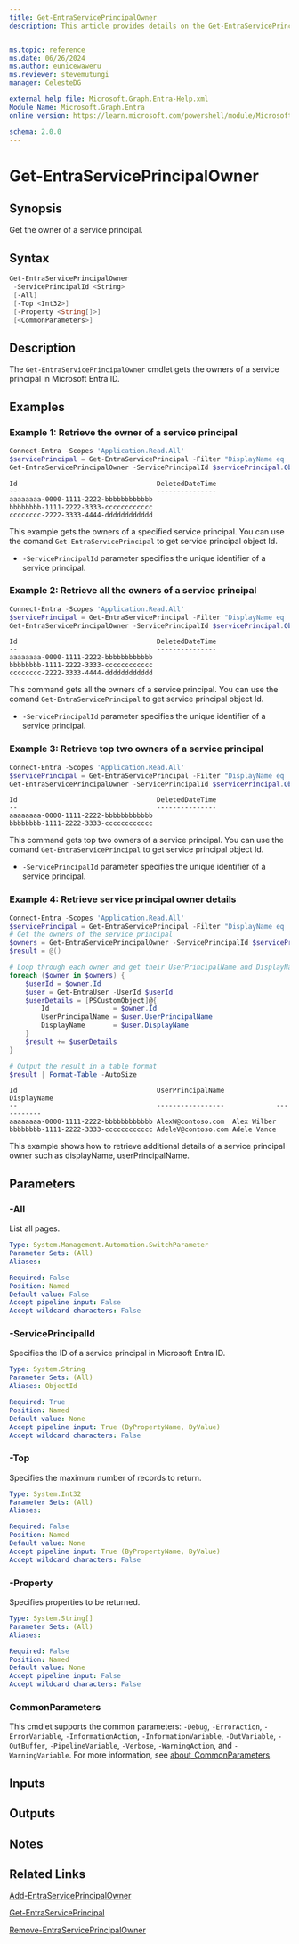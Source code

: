 ```yaml
---
title: Get-EntraServicePrincipalOwner
description: This article provides details on the Get-EntraServicePrincipalOwner command.


ms.topic: reference
ms.date: 06/26/2024
ms.author: eunicewaweru
ms.reviewer: stevemutungi
manager: CelesteDG

external help file: Microsoft.Graph.Entra-Help.xml
Module Name: Microsoft.Graph.Entra
online version: https://learn.microsoft.com/powershell/module/Microsoft.Graph.Entra/Get-EntraServicePrincipalOwner

schema: 2.0.0
---
```


# Get-EntraServicePrincipalOwner

## Synopsis

Get the owner of a service principal.

## Syntax

```powershell
Get-EntraServicePrincipalOwner
 -ServicePrincipalId <String>
 [-All]
 [-Top <Int32>]
 [-Property <String[]>]
 [<CommonParameters>]
```

## Description

The `Get-EntraServicePrincipalOwner` cmdlet gets the owners of a service principal in Microsoft Entra ID.

## Examples

### Example 1: Retrieve the owner of a service principal

```powershell
Connect-Entra -Scopes 'Application.Read.All'
$servicePrincipal = Get-EntraServicePrincipal -Filter "DisplayName eq '<service-principal-displayName>'"
Get-EntraServicePrincipalOwner -ServicePrincipalId $servicePrincipal.ObjectId
```

```Output
Id                                   DeletedDateTime
--                                   ---------------
aaaaaaaa-0000-1111-2222-bbbbbbbbbbbb
bbbbbbbb-1111-2222-3333-cccccccccccc
cccccccc-2222-3333-4444-dddddddddddd
```

This example gets the owners of a specified service principal. You can use the comand `Get-EntraServicePrincipal` to get service principal object Id.

- `-ServicePrincipalId` parameter specifies the unique identifier of a service principal.

### Example 2: Retrieve all the owners of a service principal

```powershell
Connect-Entra -Scopes 'Application.Read.All'
$servicePrincipal = Get-EntraServicePrincipal -Filter "DisplayName eq '<service-principal-displayName>'"
Get-EntraServicePrincipalOwner -ServicePrincipalId $servicePrincipal.ObjectId -All
```

```Output
Id                                   DeletedDateTime
--                                   ---------------
aaaaaaaa-0000-1111-2222-bbbbbbbbbbbb
bbbbbbbb-1111-2222-3333-cccccccccccc
cccccccc-2222-3333-4444-dddddddddddd
```

This command gets all the owners of a service principal. You can use the comand `Get-EntraServicePrincipal` to get service principal object Id.

- `-ServicePrincipalId` parameter specifies the unique identifier of a service principal.

### Example 3: Retrieve top two owners of a service principal

```powershell
Connect-Entra -Scopes 'Application.Read.All'
$servicePrincipal = Get-EntraServicePrincipal -Filter "DisplayName eq '<service-principal-displayName>'"
Get-EntraServicePrincipalOwner -ServicePrincipalId $servicePrincipal.ObjectId -Top 2
```

```Output
Id                                   DeletedDateTime
--                                   ---------------
aaaaaaaa-0000-1111-2222-bbbbbbbbbbbb
bbbbbbbb-1111-2222-3333-cccccccccccc
```

This command gets top two owners of a service principal. You can use the comand `Get-EntraServicePrincipal` to get service principal object Id.

- `-ServicePrincipalId` parameter specifies the unique identifier of a service principal.

### Example 4: Retrieve service principal owner details

```powershell
Connect-Entra -Scopes 'Application.Read.All'
$servicePrincipal = Get-EntraServicePrincipal -Filter "DisplayName eq '<service-principal-displayName>'"
# Get the owners of the service principal
$owners = Get-EntraServicePrincipalOwner -ServicePrincipalId $servicePrincipal.ObjectId -All
$result = @()

# Loop through each owner and get their UserPrincipalName and DisplayName
foreach ($owner in $owners) {
    $userId = $owner.Id
    $user = Get-EntraUser -UserId $userId
    $userDetails = [PSCustomObject]@{
        Id                = $owner.Id
        UserPrincipalName = $user.UserPrincipalName
        DisplayName       = $user.DisplayName
    }
    $result += $userDetails
}

# Output the result in a table format
$result | Format-Table -AutoSize
```

```Output
Id                                   UserPrincipalName             DisplayName
--                                   -----------------             -----------
aaaaaaaa-0000-1111-2222-bbbbbbbbbbbb AlexW@contoso.com  Alex Wilber
bbbbbbbb-1111-2222-3333-cccccccccccc AdeleV@contoso.com Adele Vance
```

This example shows how to retrieve additional details of a service principal owner such as displayName, userPrincipalName.

## Parameters

### -All

List all pages.

```yaml
Type: System.Management.Automation.SwitchParameter
Parameter Sets: (All)
Aliases:

Required: False
Position: Named
Default value: False
Accept pipeline input: False
Accept wildcard characters: False
```

### -ServicePrincipalId

Specifies the ID of a service principal in Microsoft Entra ID.

```yaml
Type: System.String
Parameter Sets: (All)
Aliases: ObjectId

Required: True
Position: Named
Default value: None
Accept pipeline input: True (ByPropertyName, ByValue)
Accept wildcard characters: False
```

### -Top

Specifies the maximum number of records to return.

```yaml
Type: System.Int32
Parameter Sets: (All)
Aliases:

Required: False
Position: Named
Default value: None
Accept pipeline input: True (ByPropertyName, ByValue)
Accept wildcard characters: False
```

### -Property

Specifies properties to be returned.

```yaml
Type: System.String[]
Parameter Sets: (All)
Aliases:

Required: False
Position: Named
Default value: None
Accept pipeline input: False
Accept wildcard characters: False
```

### CommonParameters

This cmdlet supports the common parameters: `-Debug`, `-ErrorAction`, `-ErrorVariable`, `-InformationAction`, `-InformationVariable`, `-OutVariable`, `-OutBuffer`, `-PipelineVariable`, `-Verbose`, `-WarningAction`, and `-WarningVariable`. For more information, see [about_CommonParameters](https://go.microsoft.com/fwlink/?LinkID=113216).

## Inputs

## Outputs

## Notes

## Related Links

[Add-EntraServicePrincipalOwner](Add-EntraServicePrincipalOwner.md)

[Get-EntraServicePrincipal](Get-EntraServicePrincipal.md)

[Remove-EntraServicePrincipalOwner](Remove-EntraServicePrincipalOwner.md)
